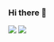 ### Hi there 👋

<!--
**APanov13/APanov13** is a ✨ _special_ ✨ repository because its `README.md` (this file) appears on your GitHub profile.

Here are some ideas to get you started:

- 🔭 I’m currently working on ...
- 🌱 I’m currently learning ...
- 👯 I’m looking to collaborate on ...
- 🤔 I’m looking for help with ...
- 💬 Ask me about ...
- 📫 How to reach me: ...
- 😄 Pronouns: ...
- ⚡ Fun fact: ...
-->
<img src="https://img.shields.io/badge/Python-blue?style=for-the-badge&logo=python&logoColor=white"/> <img src="https://img.shields.io/badge/Django-blue?style=for-the-badge&logo=django&logoColor=white"/>
